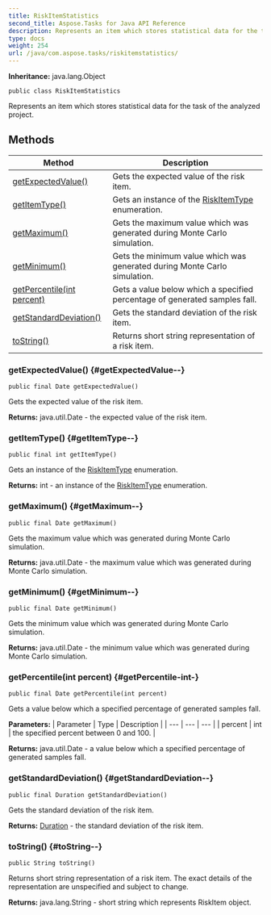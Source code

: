 ```yaml
---
title: RiskItemStatistics
second_title: Aspose.Tasks for Java API Reference
description: Represents an item which stores statistical data for the task of the analyzed project.
type: docs
weight: 254
url: /java/com.aspose.tasks/riskitemstatistics/
---
```


**Inheritance:**
java.lang.Object
```
public class RiskItemStatistics
```

Represents an item which stores statistical data for the task of the analyzed project.
## Methods

| Method | Description |
| --- | --- |
| [getExpectedValue()](#getExpectedValue--) | Gets the expected value of the risk item. |
| [getItemType()](#getItemType--) | Gets an instance of the [RiskItemType](../../com.aspose.tasks/riskitemtype) enumeration. |
| [getMaximum()](#getMaximum--) | Gets the maximum value which was generated during Monte Carlo simulation. |
| [getMinimum()](#getMinimum--) | Gets the minimum value which was generated during Monte Carlo simulation. |
| [getPercentile(int percent)](#getPercentile-int-) | Gets a value below which a specified percentage of generated samples fall. |
| [getStandardDeviation()](#getStandardDeviation--) | Gets the standard deviation of the risk item. |
| [toString()](#toString--) | Returns short string representation of a risk item. |
### getExpectedValue() {#getExpectedValue--}
```
public final Date getExpectedValue()
```


Gets the expected value of the risk item.

**Returns:**
java.util.Date - the expected value of the risk item.
### getItemType() {#getItemType--}
```
public final int getItemType()
```


Gets an instance of the [RiskItemType](../../com.aspose.tasks/riskitemtype) enumeration.

**Returns:**
int - an instance of the [RiskItemType](../../com.aspose.tasks/riskitemtype) enumeration.
### getMaximum() {#getMaximum--}
```
public final Date getMaximum()
```


Gets the maximum value which was generated during Monte Carlo simulation.

**Returns:**
java.util.Date - the maximum value which was generated during Monte Carlo simulation.
### getMinimum() {#getMinimum--}
```
public final Date getMinimum()
```


Gets the minimum value which was generated during Monte Carlo simulation.

**Returns:**
java.util.Date - the minimum value which was generated during Monte Carlo simulation.
### getPercentile(int percent) {#getPercentile-int-}
```
public final Date getPercentile(int percent)
```


Gets a value below which a specified percentage of generated samples fall.

**Parameters:**
| Parameter | Type | Description |
| --- | --- | --- |
| percent | int | the specified percent between 0 and 100. |

**Returns:**
java.util.Date - a value below which a specified percentage of generated samples fall.
### getStandardDeviation() {#getStandardDeviation--}
```
public final Duration getStandardDeviation()
```


Gets the standard deviation of the risk item.

**Returns:**
[Duration](../../com.aspose.tasks/duration) - the standard deviation of the risk item.
### toString() {#toString--}
```
public String toString()
```


Returns short string representation of a risk item. The exact details of the representation are unspecified and subject to change.

**Returns:**
java.lang.String - short string which represents RiskItem object.
